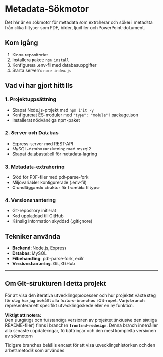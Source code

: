 # Metadata-Sökmotor

Det här är en sökmotor för metadata som extraherar och söker i metadata från olika filtyper som PDF, bilder, ljudfiler och PowerPoint-dokument.

## Kom igång

1. Klona repositoriet
2. Installera paket: `npm install`
3. Konfigurera .env-fil med databasuppgifter
4. Starta servern: `node index.js`

## Vad vi har gjort hittills

### 1. Projektuppsättning
- Skapat Node.js-projekt med `npm init -y`
- Konfigurerat ES-moduler med `"type": "module"` i package.json
- Installerat nödvändiga npm-paket

### 2. Server och Databas
- Express-server med REST-API
- MySQL-databasanslutning med mysql2
- Skapat databastabell för metadata-lagring

### 3. Metadata-extrahering
- Stöd för PDF-filer med pdf-parse-fork
- Miljövariabler konfigurerade (.env-fil)
- Grundläggande struktur för framtida filtyper

### 4. Versionshantering
- Git-repository initierat
- Kod uppladdad till GitHub
- Känslig information skyddad (.gitignore)

## Tekniker använda
- **Backend**: Node.js, Express
- **Databas**: MySQL
- **Filbehandling**: pdf-parse-fork, exifr
- **Versionshantering**: Git, GitHub

---

## Om Git-strukturen i detta projekt

För att visa den iterativa utvecklingsprocessen och hur projektet växte steg för steg har jag behållit alla feature-branches i Git-repot. Varje branch representerar ett specifikt utvecklingsskede eller en ny funktion.

**Viktigt att notera:**  
Den slutgiltiga och fullständiga versionen av projektet (inklusive den slutliga README-filen) finns i branchen **`frontend-redesign`**. Denna branch innehåller alla senaste uppdateringar, förbättringar och den mest kompletta versionen av sökmotorn.


Tidigare branches behålls endast för att visa utvecklingshistoriken och den arbetsmetodik som användes.
